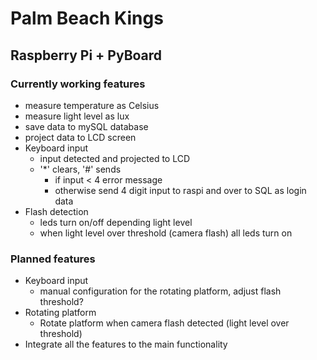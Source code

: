 # Palm Beach Kings
## Raspberry Pi + PyBoard

### Currently working features
* measure temperature as Celsius
* measure light level as lux
* save data to mySQL database
* project data to LCD screen
* Keyboard input
  * input detected and projected to LCD
  * '*' clears, '#' sends
    * if input < 4 error message
    * otherwise send 4 digit input to raspi and over to SQL as login data
* Flash detection
  * leds turn on/off depending light level
  * when light level over threshold (camera flash) all leds turn on 

### Planned features
* Keyboard input
  * manual configuration for the rotating platform, adjust flash threshold?
* Rotating platform
  * Rotate platform when camera flash detected (light level over threshold)
* Integrate all the features to the main functionality
